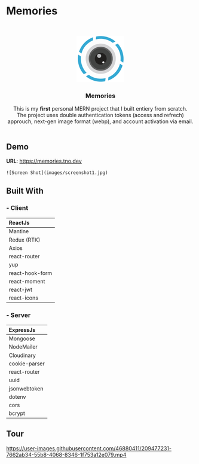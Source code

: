 # Memories




<br/>
<p align="center">
  <a href="[https://github.com//](https://github.com/moh-sa/Memories)">
    <img src="images/logo.png" alt="Logo">
  </a>

  <h3 align="center">Memories</h3>

  <p align="center">
  This is my <strong>first</strong> personal MERN project that I built entiery from scratch.
  <br/>
The project uses double authentication tokens (access and refrech) approuch, next-gen image format (webp), and account activation via email.
    <br/>
    <br/>
  </p>
</p>



## Demo

  **URL**: https://memories.tno.dev
  
    ![Screen Shot](images/screenshot1.jpg)



## Built With


### - Client
| ReactJs |
| :-------- |
| Mantine |
| Redux (RTK) |
| Axios |
| react-router |
| yup |
| react-hook-form |
| react-moment |
| react-jwt |
| react-icons |



### - Server
| ExpressJs |
| :-------- |
| Mongoose |
| NodeMailer |
| Cloudinary |
| cookie-parser |
| react-router |
| uuid |
| jsonwebtoken |
| dotenv |
| cors |
| bcrypt |



## Tour

https://user-images.githubusercontent.com/46880411/209477231-7662ab34-55b8-4068-8346-1f753a12e079.mp4
